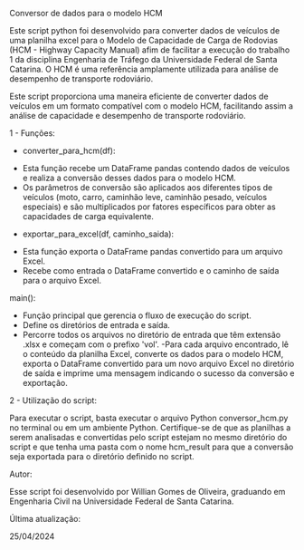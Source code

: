 Conversor de dados para o modelo HCM

Este script python foi desenvolvido para converter dados de veículos de uma planilha excel para o Modelo de Capacidade de Carga de Rodovias (HCM - Highway Capacity Manual) afim de facilitar a execução do trabalho 1 da disciplina Engenharia de Tráfego da Universidade Federal de Santa Catarina. O HCM é uma referência amplamente utilizada para análise de desempenho de transporte rodoviário.

Este script proporciona uma maneira eficiente de converter dados de veículos em um formato compatível com o modelo HCM, facilitando assim a análise de capacidade e desempenho de transporte rodoviário.

1 - Funções: 

* converter_para_hcm(df):

- Esta função recebe um DataFrame pandas contendo dados de veículos e realiza a conversão desses dados para o modelo HCM.
- Os parâmetros de conversão são aplicados aos diferentes tipos de veículos (moto, carro, caminhão leve, caminhão pesado, veículos especiais) e são multiplicados por fatores específicos para obter as capacidades de carga equivalente.

* exportar_para_excel(df, caminho_saida):

- Esta função exporta o DataFrame pandas convertido para um arquivo Excel.
- Recebe como entrada o DataFrame convertido e o caminho de saída para o arquivo Excel.

main():

- Função principal que gerencia o fluxo de execução do script.
- Define os diretórios de entrada e saída.
- Percorre todos os arquivos no diretório de entrada que têm extensão .xlsx e começam com o prefixo 'vol'.
-Para cada arquivo encontrado, lê o conteúdo da planilha Excel, converte os dados para o modelo HCM, exporta o DataFrame convertido para um novo arquivo Excel no diretório de saída e imprime uma mensagem indicando o sucesso da conversão e exportação.

2 - Utilização do script: 

Para executar o script, basta executar o arquivo Python conversor_hcm.py no terminal ou em um ambiente Python. Certifique-se de que as planilhas a serem analisadas e convertidas pelo script estejam no mesmo diretório do script e que tenha uma pasta com o nome hcm_result para que a conversão seja exportada para o diretório definido no script.

Autor:

Esse script foi desenvolvido por Willian Gomes de Oliveira, graduando em Engenharia Civil na Universidade Federal de Santa Catarina. 

Última atualização: 

25/04/2024
